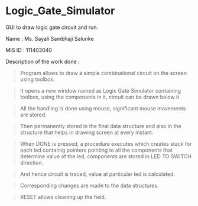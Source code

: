 # Logic_Gate_Simulator
GUI to draw logic gate circuit and run.

Name : Ms. Sayali Sambhaji Salunke

MIS ID : 111403040

Description of the work done : 

> Program allows to draw a simple combinational circuit on the screen using toolbox.

> It opens a new window named as Logic Gate Simulator containing toolbox, 
using the components in it, circuit can be drawn below it.

> All the handling is done using mouse, significant mouse movements are stored.

> Then permanently stored in the final data structure and also in the structure 
that helps in drawing screen at every instant.

> When DONE is pressed, a procedure executes which creates stack for each
led containig pointers pointing to all the components that determine value of 
the led, components are stored in LED TO SWITCH direction.

> And hence circuit is traced, value at particular led is calculated.

> Corresponding changes are made to the data structures. 

> RESET allows cleaning up the field.
